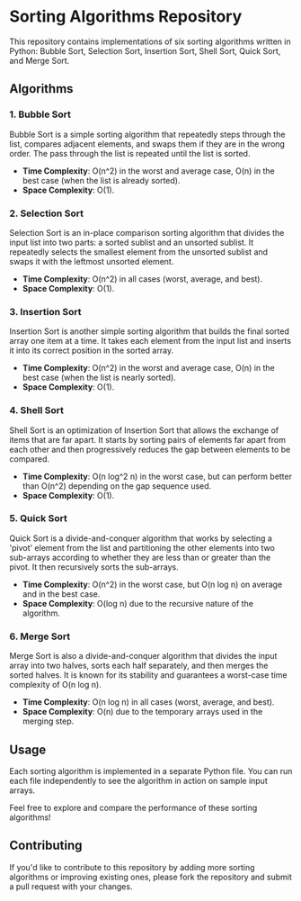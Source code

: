# Sorting Algorithms Repository

This repository contains implementations of six sorting algorithms written in Python: Bubble Sort, Selection Sort, Insertion Sort, Shell Sort, Quick Sort, and Merge Sort.

## Algorithms

### 1. Bubble Sort
Bubble Sort is a simple sorting algorithm that repeatedly steps through the list, compares adjacent elements, and swaps them if they are in the wrong order. The pass through the list is repeated until the list is sorted.

- **Time Complexity**: O(n^2) in the worst and average case, O(n) in the best case (when the list is already sorted).
- **Space Complexity**: O(1).

### 2. Selection Sort
Selection Sort is an in-place comparison sorting algorithm that divides the input list into two parts: a sorted sublist and an unsorted sublist. It repeatedly selects the smallest element from the unsorted sublist and swaps it with the leftmost unsorted element.

- **Time Complexity**: O(n^2) in all cases (worst, average, and best).
- **Space Complexity**: O(1).

### 3. Insertion Sort
Insertion Sort is another simple sorting algorithm that builds the final sorted array one item at a time. It takes each element from the input list and inserts it into its correct position in the sorted array.

- **Time Complexity**: O(n^2) in the worst and average case, O(n) in the best case (when the list is nearly sorted).
- **Space Complexity**: O(1).

### 4. Shell Sort
Shell Sort is an optimization of Insertion Sort that allows the exchange of items that are far apart. It starts by sorting pairs of elements far apart from each other and then progressively reduces the gap between elements to be compared.

- **Time Complexity**: O(n log^2 n) in the worst case, but can perform better than O(n^2) depending on the gap sequence used.
- **Space Complexity**: O(1).

### 5. Quick Sort
Quick Sort is a divide-and-conquer algorithm that works by selecting a 'pivot' element from the list and partitioning the other elements into two sub-arrays according to whether they are less than or greater than the pivot. It then recursively sorts the sub-arrays.

- **Time Complexity**: O(n^2) in the worst case, but O(n log n) on average and in the best case.
- **Space Complexity**: O(log n) due to the recursive nature of the algorithm.

### 6. Merge Sort
Merge Sort is also a divide-and-conquer algorithm that divides the input array into two halves, sorts each half separately, and then merges the sorted halves. It is known for its stability and guarantees a worst-case time complexity of O(n log n).

- **Time Complexity**: O(n log n) in all cases (worst, average, and best).
- **Space Complexity**: O(n) due to the temporary arrays used in the merging step.

## Usage
Each sorting algorithm is implemented in a separate Python file. You can run each file independently to see the algorithm in action on sample input arrays.

Feel free to explore and compare the performance of these sorting algorithms!

## Contributing
If you'd like to contribute to this repository by adding more sorting algorithms or improving existing ones, please fork the repository and submit a pull request with your changes.

